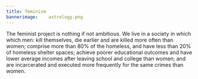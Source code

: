 ```yaml
---
title: feminism
bannerimage:    astrology.png
---
```


The feminist project is nothing if not ambitious. We live in a society in which which men: kill themselves, die earlier and are killed more often than women; comprise more than 80% of the homeless, and have less than 20% of homeless shelter spaces; achieve poorer educational outcomes and have lower average incomes after leaving school and college than women; and are incarcerated and executed more frequently for the same crimes than women. 